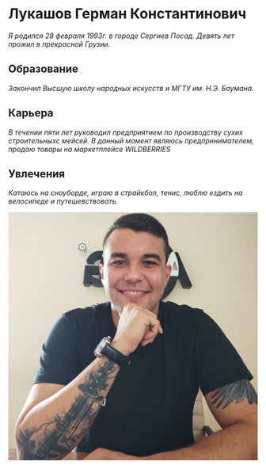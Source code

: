 # **Лукашов Герман Константинович**

*Я родился 28 февраля 1993г. в городе Сергиев Посад.* 
*Девять лет прожил в прекрасной Грузии.* 

## **Образование**

*Закончил Высшую школу народных искусств и МГТУ им. Н.Э. Баумана.*

## **Карьера**

*В течении пяти лет руководил предприятием по производству сухих строительныхс мейсей.*
*В данный момент являюсь предпринимателем, продаю товары на маркетплейсе WILDBERRIES*

## **Увлечения**

*Катаюсь на сноуборде, играю в страйкбол, тенис, люблю ездить на велосипеде и путешевствовать.*

![Вот он я красавчик =)](/images/picture.jpg)